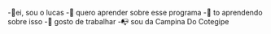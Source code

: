 
-👋ei, sou o lucas
-👀 quero aprender sobre esse programa
-🌱 to aprendendo sobre isso
-💞 gosto de trabalhar
-📭 sou da Campina Do Cotegipe
